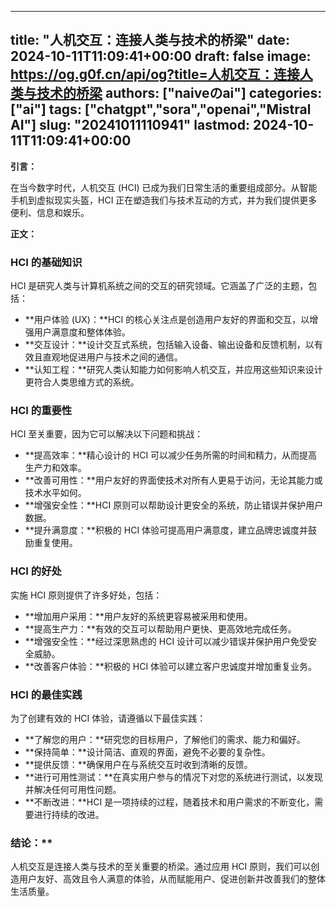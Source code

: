 
---
title: "人机交互：连接人类与技术的桥梁"
date: 2024-10-11T11:09:41+00:00
draft: false
image: https://og.g0f.cn/api/og?title=人机交互：连接人类与技术的桥梁
authors: ["naiveのai"]
categories: ["ai"]
tags: ["chatgpt","sora","openai","Mistral AI"]
slug: "20241011110941"
lastmod: 2024-10-11T11:09:41+00:00
---
**引言：**

在当今数字时代，人机交互 (HCI) 已成为我们日常生活的重要组成部分。从智能手机到虚拟现实头盔，HCI 正在塑造我们与技术互动的方式，并为我们提供更多便利、信息和娱乐。

**正文：**

### HCI 的基础知识

HCI 是研究人类与计算机系统之间的交互的研究领域。它涵盖了广泛的主题，包括：

- **用户体验 (UX)：**HCI 的核心关注点是创造用户友好的界面和交互，以增强用户满意度和整体体验。
- **交互设计：**设计交互式系统，包括输入设备、输出设备和反馈机制，以有效且直观地促进用户与技术之间的通信。
- **认知工程：**研究人类认知能力如何影响人机交互，并应用这些知识来设计更符合人类思维方式的系统。

### HCI 的重要性

HCI 至关重要，因为它可以解决以下问题和挑战：

- **提高效率：**精心设计的 HCI 可以减少任务所需的时间和精力，从而提高生产力和效率。
- **改善可用性：**用户友好的界面使技术对所有人更易于访问，无论其能力或技术水平如何。
- **增强安全性：**HCI 原则可以帮助设计更安全的系统，防止错误并保护用户数据。
- **提升满意度：**积极的 HCI 体验可提高用户满意度，建立品牌忠诚度并鼓励重复使用。

### HCI 的好处

实施 HCI 原则提供了许多好处，包括：

- **增加用户采用：**用户友好的系统更容易被采用和使用。
- **提高生产力：**有效的交互可以帮助用户更快、更高效地完成任务。
- **增强安全性：**经过深思熟虑的 HCI 设计可以减少错误并保护用户免受安全威胁。
- **改善客户体验：**积极的 HCI 体验可以建立客户忠诚度并增加重复业务。

### HCI 的最佳实践

为了创建有效的 HCI 体验，请遵循以下最佳实践：

- **了解您的用户：**研究您的目标用户，了解他们的需求、能力和偏好。
- **保持简单：**设计简洁、直观的界面，避免不必要的复杂性。
- **提供反馈：**确保用户在与系统交互时收到清晰的反馈。
- **进行可用性测试：**在真实用户参与的情况下对您的系统进行测试，以发现并解决任何可用性问题。
- **不断改进：**HCI 是一项持续的过程，随着技术和用户需求的不断变化，需要进行持续的改进。

### 结论：**

人机交互是连接人类与技术的至关重要的桥梁。通过应用 HCI 原则，我们可以创造用户友好、高效且令人满意的体验，从而赋能用户、促进创新并改善我们的整体生活质量。